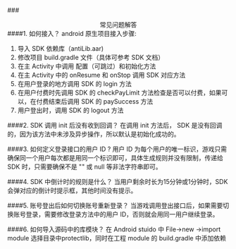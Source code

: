 ###<center>常见问题解答</center>
####1. 如何接入？
android 原生项目接入步骤:  
1. 导入 SDK 依赖库（antiLib.aar)  
2. 修改项目 build.gradle 文件（具体可参考 SDK 文档）   
3. 在主 Activity 中调用 配置（可跳过）和初始化方法  
4. 在主 Activity 中的 onResume 和 onStop 调用 SDK 对应方法  
5. 在用户登录的地方调用 SDK 的 login 方法  
6. 在用户付费时先调用 SDK 的 checkPayLimit 方法检查是否可以付费，如果可以，在付费结束后调用 SDK 的 paySuccess 方法  
7. 用户登出时，调用 SDK 的 logout 方法

####2. SDK 调用 init 后没有收到回调？
在调用 init 方法后， SDK 是没有回调的，因为该方法中未涉及异步操作，所以默认是初始化成功的。

####3. 如何定义登录接口的用户 ID ?
用户 ID 为每个用户的唯一标识，游戏只需确保同一个用户每次都是用同一个标识即可，具体生成规则并没有限制，传递给 SDK 时，只需要确保不是 "" 或 null 等非法字符串即可。

####4. SDK 中倒计时的规则是什么？
当用户剩余时长为15分钟或1分钟时，SDK 会弹对应的倒计时提示框，其他时间没有提示。

####5. 账号登出后如何切换账号重新登录？
当游戏调用登出接口后，如果需要切换账号登录，需要修改登录方法中的用户 ID，否则就会用同一用户继续登录。

####6. 如何导入源码中的库模块？
在 Android stuido 中 File->new ->import module 选择目录中protectlib，同时在工程 module 的 build.gradle 中添加依赖